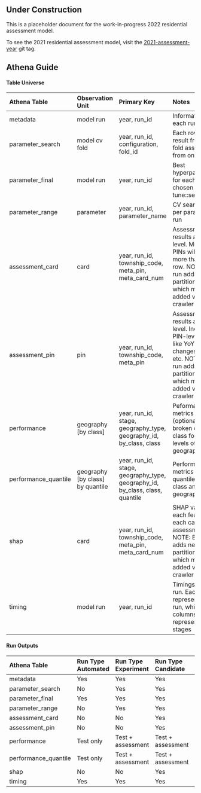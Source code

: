 
<!-- README.md is generated from README.Rmd. Please edit that file -->

## Under Construction

This is a placeholder document for the work-in-progress 2022 residential
assessment model.

To see the 2021 residential assessment model, visit the
[2021-assessment-year](https://gitlab.com/ccao-data-science---modeling/models/ccao_res_avm/-/tree/2021-assessment-year)
git tag.

## Athena Guide

#### Table Universe

| Athena Table         | Observation Unit                   | Primary Key                                                                  | Notes                                                                                                                                                                         |
|:---------------------|:-----------------------------------|:-----------------------------------------------------------------------------|:------------------------------------------------------------------------------------------------------------------------------------------------------------------------------|
| metadata             | model run                          | year, run_id                                                                 | Information about each run                                                                                                                                                    |
| parameter_search     | model cv fold                      | year, run_id, configuration, fold_id                                         | Each row is the result from one fold assessment from one iteration                                                                                                            |
| parameter_final      | model run                          | year, run_id                                                                 | Best hyperparameters for each run, as chosen by tune::select_best()                                                                                                           |
| parameter_range      | parameter                          | year, run_id, parameter_name                                                 | CV search range per parameter per run                                                                                                                                         |
| assessment_card      | card                               | year, run_id, township_code, meta_pin, meta_card_num                         | Assessment results at the card level. Multi-card PINs will have more than one row. NOTE: Each run adds new partitions to S3 which must be added via a Glue crawler            |
| assessment_pin       | pin                                | year, run_id, township_code, meta_pin                                        | Assessment results at the PIN level. Includes PIN-level stats like YoY % changes, sales, etc. NOTE: Each run adds new partitions to S3 which must be added via a Glue crawler |
| performance          | geography \[by class\]             | year, run_id, stage, geography_type, geography_id, by_class, class           | Peformance metrics (optionally) broken out by class for different levels of geography                                                                                         |
| performance_quantile | geography \[by class\] by quantile | year, run_id, stage, geography_type, geography_id, by_class, class, quantile | Performance metrics by quantile within class and geography                                                                                                                    |
| shap                 | card                               | year, run_id, township_code, meta_pin, meta_card_num                         | SHAP values for each feature of each card in the assessment data. NOTE: Each run adds new partitions to S3 which must be added via a Glue crawler                             |
| timing               | model run                          | year, run_id                                                                 | Timings for whole run. Each row represents one run, while columns represent the stages                                                                                        |

#### Run Outputs

| Athena Table         | Run Type Automated | Run Type Experiment | Run Type Candidate | Run Type Final    |
|:---------------------|:-------------------|:--------------------|:-------------------|:------------------|
| metadata             | Yes                | Yes                 | Yes                | Yes               |
| parameter_search     | No                 | Yes                 | Yes                | Yes               |
| parameter_final      | Yes                | Yes                 | Yes                | Yes               |
| parameter_range      | No                 | Yes                 | Yes                | Yes               |
| assessment_card      | No                 | No                  | Yes                | Yes               |
| assessment_pin       | No                 | No                  | Yes                | Yes               |
| performance          | Test only          | Test + assessment   | Test + assessment  | Test + assessment |
| performance_quantile | Test only          | Test + assessment   | Test + assessment  | Test + assessment |
| shap                 | No                 | No                  | Yes                | Yes               |
| timing               | Yes                | Yes                 | Yes                | Yes               |

